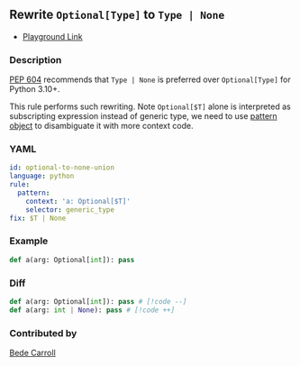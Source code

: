## Rewrite `Optional[Type]` to `Type | None` <Badge type="tip" text="Has Fix" />

* [Playground Link](/playground.html#eyJtb2RlIjoiQ29uZmlnIiwibGFuZyI6InB5dGhvbiIsInF1ZXJ5IjoiIiwicmV3cml0ZSI6IiIsInN0cmljdG5lc3MiOiJzaWduYXR1cmUiLCJzZWxlY3RvciI6IiIsImNvbmZpZyI6InJ1bGU6XG4gIHBhdHRlcm46IFxuICAgIGNvbnRleHQ6ICdhOiBPcHRpb25hbFskVF0nXG4gICAgc2VsZWN0b3I6IGdlbmVyaWNfdHlwZVxuZml4OiAkVCB8IE5vbmUiLCJzb3VyY2UiOiJkZWYgYShhcmc6IE9wdGlvbmFsW0ludF0pOiBwYXNzIn0=)

### Description

[PEP 604](https://peps.python.org/pep-0604/) recommends that `Type | None` is preferred over `Optional[Type]` for Python 3.10+.

This rule performs such rewriting. Note `Optional[$T]` alone is interpreted as subscripting expression instead of generic type, we need to use [pattern object](/guide/rule-config/atomic-rule.html#pattern-object) to disambiguate it with more context code.

<!-- Use YAML in the example. Delete this section if use pattern. -->
### YAML
```yaml
id: optional-to-none-union
language: python
rule:
  pattern:
    context: 'a: Optional[$T]'
    selector: generic_type
fix: $T | None
```

### Example

<!-- highlight matched code in curly-brace {lineNum} -->
```py {1}
def a(arg: Optional[int]): pass
```

### Diff
<!-- use // [!code --] and // [!code ++] to annotate diff -->
```py
def a(arg: Optional[int]): pass # [!code --]
def a(arg: int | None): pass # [!code ++]
```

### Contributed by

[Bede Carroll](https://github.com/ast-grep/ast-grep/discussions/1492)
